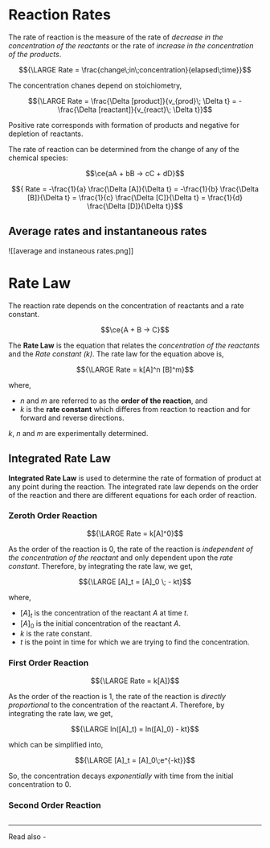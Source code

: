 # Reaction Rates

The rate of reaction is the measure of the rate of *decrease in the concentration of the reactants* or the rate of *increase in the concentration of the products*.

$${\LARGE Rate = \frac{change\;in\;concentration}{elapsed\;time}}$$

The concentration chanes depend on stoichiometry,

$${\LARGE Rate = \frac{\Delta [product]}{v_{prod}\; \Delta t} = - \frac{\Delta [reactant]}{v_{react}\; \Delta t}}$$


Positive rate corresponds with formation of products and negative for depletion of reactants.

The rate of reaction can be determined from the change of any of the chemical species:

$$\ce{aA + bB -> cC + dD}$$

$${ Rate = -\frac{1}{a} \frac{\Delta [A]}{\Delta t} = -\frac{1}{b} \frac{\Delta [B]}{\Delta t} = \frac{1}{c} \frac{\Delta [C]}{\Delta t} = \frac{1}{d} \frac{\Delta [D]}{\Delta t}}$$

## Average rates and instantaneous rates

![[average and instaneous rates.png]]




# Rate Law

The reaction rate depends on the concentration of reactants and a rate constant.

$$\ce{A + B -> C}$$

The **Rate Law** is the equation that relates the *concentration of the reactants* and the *Rate constant (k)*. The rate law for the equation above is,

$${\LARGE Rate = k[A]^n [B]^m}$$

where, 
- *n* and *m* are referred to as the **order of the reaction**, and
- *k* is the **rate constant** which differes from reaction to reaction and for forward and reverse directions.

*k*, *n* and *m* are experimentally determined.


## Integrated Rate Law

**Integrated Rate Law** is used to determine the rate of formation of product at any point during the reaction. The integrated rate law depends on the order of the reaction and there are different equations for each order of reaction.

### Zeroth Order Reaction

$${\LARGE Rate = k[A]^0}$$

As the order of the reaction is 0,  the rate of the reaction is *independent of the  concentration of the reactant* and only dependent upon the *rate constant*. Therefore, by integrating the rate law, we get,

$${\LARGE [A]_t = [A]_0 \; - kt}$$

where,
- ${[A]_t}$ is the concentration of the reactant *A* at time *t*.
- ${[A]_0}$ is the initial concentration of the reactant *A*.
- *k* is the rate constant.
- *t* is the point in time for which we are trying to find the concentration.



### First Order Reaction

$${\LARGE Rate = k[A]}$$

As the order of the reaction is 1, the rate of the reaction is *directly proportional* to the concentration of the reactant *A*. Therefore, by integrating the rate law, we get,

$${\LARGE ln([A]_t) = ln([A]_0) - kt}$$

which can be simplified into,

$${\LARGE [A]_t = [A]_0\;e^{-kt}}$$

So, the concentration decays *exponentially* with time from the initial concentration to 0.


### Second Order Reaction




##




---
Read also - 